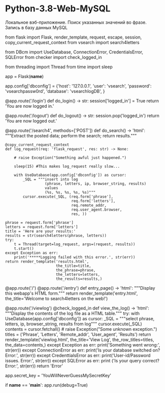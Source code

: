 # Python-3.8-Web-MySQL
Локальное вэб-приложение. Поиск указанных значений во фразе. Запись в базу данных MySQL

from flask import Flask, render_template, request, escape, session, copy_current_request_context
from vsearch import search4letters

from DBcm import UseDatabase, ConnectionError, CredentialsError, SQLError
from checker import check_logged_in

from threading import Thread
from time import sleep

app = Flask(__name__)

app.config['dbconfig'] = {'host': '127.0.0.1',
                          'user': 'vsearch',
                          'password': 'vsearchpassw0rd',
                          'database': 'vsearchlogDB', }


@app.route('/login')
def do_login() -> str:
    session['logged_in'] = True
    return 'You are now logged in.'

@app.route('/logout')
def do_logout() -> str:
    session.pop('logged_in')
    return 'You are now logged out.'


@app.route('/search4', methods=['POST'])
def do_search() -> 'html':
    """Extract the posted data; perform the search; return results."""
    
    @copy_current_request_context
    def log_request(req: 'flask_request', res: str) -> None:

        # raise Exception("Something awful just happened.")

        sleep(15) #This makes log_request really slow...
    
        with UseDatabase(app.config['dbconfig']) as cursor:
            _SQL = """insert into log
                      (phrase, letters, ip, browser_string, results)
                      values
                      (%s, %s, %s, %s, %s)"""
            cursor.execute(_SQL, (req.form['phrase'],
                                  req.form['letters'],
                                  req.remote_addr,
                                  req.user_agent.browser,
                                  res, ))
        
    phrase = request.form['phrase']
    letters = request.form['letters']
    title = 'Here are your results:'
    results = str(search4letters(phrase, letters))
    try:
        t = Thread(target=log_request, args=(request, results))
        t.start()
    except Exception as err:
        print('*****Logging failed with this error.', str(err)) 
    return render_template('results.html',
                           the_title=title,
                           the_phrase=phrase,
                           the_letters=letters,
                           the_results=results,)


@app.route('/')
@app.route('/entry')
def entry_page() -> 'html':
    """Display this webapp's HTML form."""
    return render_template('entry.html',
                           the_title='Welcome to search4letters on the web!')


@app.route('/viewlog')
@check_logged_in
def view_the_log() -> 'html':
    """Display the contents of the log file as a HTML table."""
    try:
        with UseDatabase(app.config['dbconfig']) as cursor:
            _SQL = """select phrase, letters, ip, browser_string, results
                  from log"""
            cursor.execute(_SQL)
            contents = cursor.fetchall()
        # raise Exception("Some unknown exception.")
        titles = ('Phrase', 'Letters', 'Remote_addr', 'User_agent', 'Results')
        return render_template('viewlog.html',
                           the_title='View Log',
                           the_row_titles=titles,
                           the_data=contents,)
    except Exception as err:
        print('Something went wrong:', str(err))
    except ConnectionError as err:
        print('Is your database switched on? Error:', str(err))
    except CredenttialsError as err:
        print('User-id/Password issues. Error:', str(err))
    except SQLError as err:
        print ('Is your query correct? Error:', str(err))
    return 'Error'
            

app.secret_key = 'YouWillNeverGuessMySecretKey'

if __name__ == '__main__':
    app.run(debug=True)
